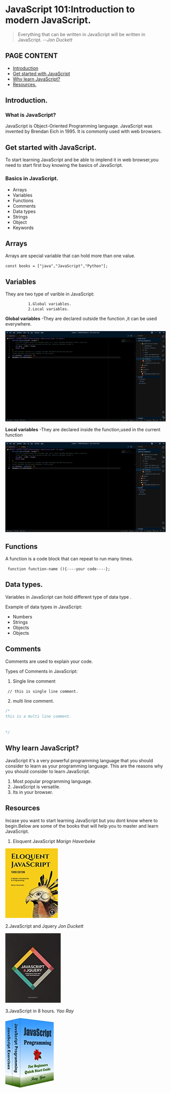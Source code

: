 # JavaScript 101:Introduction to modern JavaScript.

>Everything that can be written in JavaScript will be written in JavaScript.
>--<cite>Jon Duckett</cite>

## PAGE CONTENT
* [Introduction](#introduction)
* [Get started with JavaScript](#get-started-with-javascript)
* [Why learn JavaScript?](#why-learn-javascript)
* [Resources.](#resources)

## Introduction.

### What is JavaScript?

JavaScript is Object-Oriented Programming language.
JavaScript was invented by Brendan Eich in 1995.
It is commonly used with web browsers.

<!--image should be here-->

## Get started with JavaScript.

To start learning JavaScript and be able to implend it in web browser,you need to start first buy knowing the basics of JavaScript.

### Basics in JavaScript.

* Arrays
* Variables
* Functions
* Comments
* Data types
* Strings
* Object
* Keywords

## Arrays

Arrays are special variable that can hold more than one value.

`const books = ["java","JavaScript","Python"];`



## Variables

They are two type of varible in JavaScript:

              1.Global variables.
              2.Local variables.

**Global variables**  -They are declared outside the function ,it can be used everywhere.

<!--a code of global variable-->

![global variable](variable1.png)

**Local variables** -They are declared inside the function,used in the current  function

<!--a code  of local variables-->

![local variable](variable2.png)

## Functions

A function is a code block that can repeat to run many times.

` function function-name (){----your code----};`

## Data types.
Variables in JavaScript can hold different type of data type .

Example of data types in JavaScript:

* Numbers
* Strings
* Objects
* Objects

## Comments

Comments are used to explain your code.

Types of Comments in JavaScript:
      

1. Single line comment

` // this is single line comment.`

2. multi line comment.

```js
/*
this is a multi line comment.


*/


```

## Why learn JavaScript?


JavaScript it's a very powerful programming language that you should consider to learn as your programming language.
This are the reasons why you should consider to learn JavaScript.

1. Most popular programming language.
2. JavaScript is versatile.
3. Its in your browser.


## Resources 

Incase you want to start learning JavaScript but you dont know where to begin.Below are some of the books that will help you to master and learn JavaScript.

1. Eloquent JavaScript  *Marign Haverbeke*

![Eloquent JavaScript](eloquent.jpg)

2.JavaScript and Jquery *Jon Duckett*

![JavaScript and Jquery](jon.jpg)

3.JavaScript in 8 hours. *Yao Ray*

![JavaScript in 8 hours](ray.jpg)















